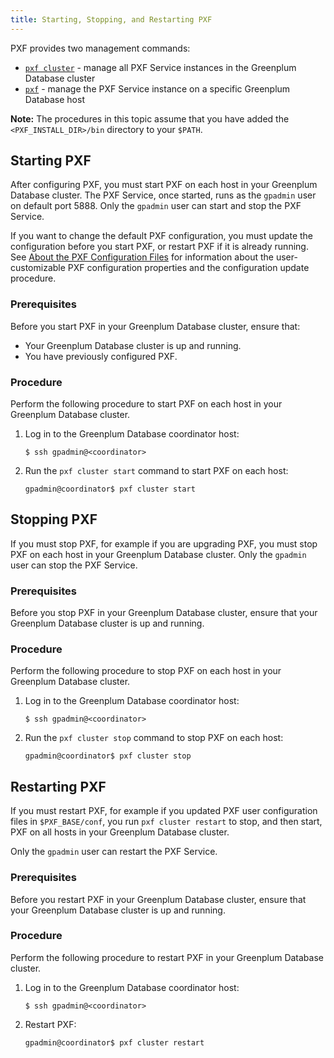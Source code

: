 ```yaml
---
title: Starting, Stopping, and Restarting PXF
---
```


<!--
Licensed to the Apache Software Foundation (ASF) under one
or more contributor license agreements.  See the NOTICE file
distributed with this work for additional information
regarding copyright ownership.  The ASF licenses this file
to you under the Apache License, Version 2.0 (the
"License"); you may not use this file except in compliance
with the License.  You may obtain a copy of the License at

  http://www.apache.org/licenses/LICENSE-2.0

Unless required by applicable law or agreed to in writing,
software distributed under the License is distributed on an
"AS IS" BASIS, WITHOUT WARRANTIES OR CONDITIONS OF ANY
KIND, either express or implied.  See the License for the
specific language governing permissions and limitations
under the License.
-->


PXF provides two management commands:

- [`pxf cluster`](ref/pxf-cluster.html) - manage all PXF Service instances in the Greenplum Database cluster
- [`pxf`](ref/pxf.html) - manage the PXF Service instance on a specific Greenplum Database host

<div class="note"><b>Note:</b> The procedures in this topic assume that you have added the <code>&lt;PXF_INSTALL_DIR>/bin</code> directory to your <code>$PATH</code>.</div>


## <a id="start_pxf"></a>Starting PXF

After configuring PXF, you must start PXF on each host in your Greenplum Database cluster. The PXF Service, once started, runs as the `gpadmin` user on default port 5888. Only the `gpadmin` user can start and stop the PXF Service.

If you want to change the default PXF configuration, you must update the configuration before you start PXF, or restart PXF if it is already running. See [About the PXF Configuration Files](config_files.html) for information about the user-customizable PXF configuration properties and the configuration update procedure.


### <a id="start_pxf_prereq" class="no-quick-link"></a>Prerequisites

Before you start PXF in your Greenplum Database cluster, ensure that:

- Your Greenplum Database cluster is up and running.
- You have previously configured PXF.
 
### <a id="start_pxf_proc" class="no-quick-link"></a>Procedure

Perform the following procedure to start PXF on each host in your Greenplum Database cluster.

1. Log in to the Greenplum Database coordinator host:

    ``` shell
    $ ssh gpadmin@<coordinator>
    ```

3. Run the `pxf cluster start` command to start PXF on each host:

    ```shell
    gpadmin@coordinator$ pxf cluster start
    ```

## <a id="stop_pxf"></a>Stopping PXF

If you must stop PXF, for example if you are upgrading PXF, you must stop PXF on each host in your Greenplum Database cluster. Only the `gpadmin` user can stop the PXF Service.

### <a id="stop_pxf_prereq" class="no-quick-link"></a>Prerequisites

Before you stop PXF in your Greenplum Database cluster, ensure that your Greenplum Database cluster is up and running.
 
### <a id="stop_pxf_proc" class="no-quick-link"></a>Procedure

Perform the following procedure to stop PXF on each host in your Greenplum Database cluster.

1. Log in to the Greenplum Database coordinator host:

    ``` shell
    $ ssh gpadmin@<coordinator>
    ```

3. Run the `pxf cluster stop` command to stop PXF on each host:

    ```shell
    gpadmin@coordinator$ pxf cluster stop
    ```

## <a id="restart_pxf"></a>Restarting PXF

If you must restart PXF, for example if you updated PXF user configuration files in `$PXF_BASE/conf`, you run `pxf cluster restart` to stop, and then start, PXF on all hosts in your Greenplum Database cluster.

Only the `gpadmin` user can restart the PXF Service.

### <a id="restart_pxf_prereq" class="no-quick-link"></a>Prerequisites

Before you restart PXF in your Greenplum Database cluster, ensure that your Greenplum Database cluster is up and running.
 
### <a id="restart_pxf_proc" class="no-quick-link"></a>Procedure

Perform the following procedure to restart PXF in your Greenplum Database cluster.

1. Log in to the Greenplum Database coordinator host:

    ``` shell
    $ ssh gpadmin@<coordinator>
    ```

2. Restart PXF:

    ```shell
    gpadmin@coordinator$ pxf cluster restart
    ```

